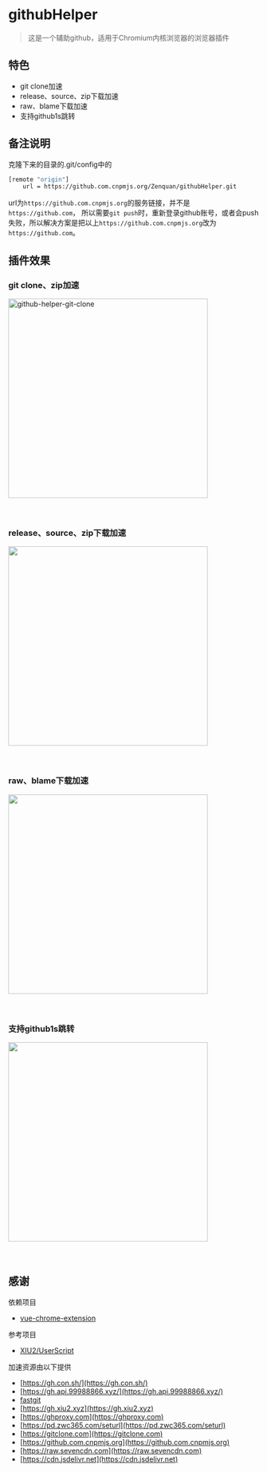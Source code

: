 # githubHelper
> 这是一个辅助github，适用于Chromium内核浏览器的浏览器插件

## 特色
- git clone加速
- release、source、zip下载加速
- raw、blame下载加速
- 支持github1s跳转

## 备注说明
克隆下来的目录的.git/config中的

```bash
[remote "origin"]
	url = https://github.com.cnpmjs.org/Zenquan/githubHelper.git
```
url为`https://github.com.cnpmjs.org`的服务链接，并不是`https://github.com`， 所以需要`git push`时，重新登录github账号，或者会push失败，所以解决方案是把以上`https://github.com.cnpmjs.org`改为`https://github.com`。

## 插件效果

### git clone、zip加速
<img src="https://cdn.jsdelivr.net/gh/zenquan/diagrams@master/img/github-helper-git-clone.png" style="width: 400px;" alt="github-helper-git-clone"/><br><br><br>

### release、source、zip下载加速
<img src="https://cdn.jsdelivr.net/gh/zenquan/diagrams@master/img/release.png" style="width: 400px;"/><br><br><br>

### raw、blame下载加速
<img src="https://cdn.jsdelivr.net/gh/zenquan/diagrams@master/img/raw.png" style="width: 400px;"/><br><br><br>

### 支持github1s跳转
<img src="https://cdn.jsdelivr.net/gh/zenquan/diagrams@master/img/github1s.png)" style="width: 400px;"/><br><br><br>

## 感谢

依赖项目
- [vue-chrome-extension](https://github.com/Jcanno/vue-chrome-extension)

参考项目
- [XIU2/UserScript](https://github.com/XIU2/UserScript)

加速资源由以下提供
- [https://gh.con.sh/](https://gh.con.sh/)
- [https://gh.api.99988866.xyz/](https://gh.api.99988866.xyz/)
- [fastgit](https://fastgit.org/)
- [https://gh.xiu2.xyz](https://gh.xiu2.xyz)
- [https://ghproxy.com](https://ghproxy.com)
- [https://pd.zwc365.com/seturl](https://pd.zwc365.com/seturl)
- [https://gitclone.com](https://gitclone.com)
- [https://github.com.cnpmjs.org](https://github.com.cnpmjs.org)
- [https://raw.sevencdn.com](https://raw.sevencdn.com)
- [https://cdn.jsdelivr.net](https://cdn.jsdelivr.net)

